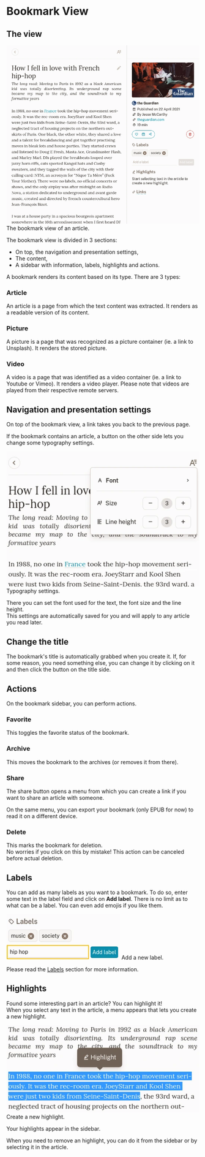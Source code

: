 # Bookmark View

## The view

![The bookmark view](./img/bookmark-view.webp)
The bookmark view of an article.

The bookmark view is divided in 3 sections:

- On top, the navigation and presentation settings,
- The content,
- A sidebar with information, labels, highlights and actions.


A bookmark renders its content based on its type. There are 3 types:

### Article

An article is a page from which the text content was extracted. It renders as a readable version of its content.

### Picture

A picture is a page that was recognized as a picture container (ie. a link to Unsplash). It renders the stored picture.

### Video

A video is a page that was identified as a video container (ie. a link to Youtube or Vimeo). It renders a video player. Please note that videos are played from their respective remote servers.


## Navigation and presentation settings

On top of the bookmark view, a link takes you back to the previous page.

If the bookmark contains an article, a button on the other side lets you change some typography settings.

![Bookmark typography settings](./img/bookmark-typography.webp)
Typography settings.

There you can set the font used for the text, the font size and the line height.\
This settings are automatically saved for you and will apply to any article you read later.


## Change the title

The bookmark's title is automatically grabbed when you create it. If, for some reason, you need something else, you can change it by clicking on it and then click the button on the title side.


## Actions

On the bookmark sidebar, you can perform actions.

### Favorite

This toggles the favorite status of the bookmark.

### Archive

This moves the bookmark to the archives (or removes it from there).

### Share

The share button opens a menu from which you can create a link if you want to share an article with someone.

On the same menu, you can export your bookmark (only EPUB for now) to read it on a different device.


### Delete

This marks the bookmark for deletion.\
No worries if you click on this by mistake! This action can be canceled before actual deletion.


## Labels

You can add as many labels as you want to a bookmark. To do so, enter some text in the label field and click on **Add label**. There is no limit as to what can be a label. You can even add emojis if you like them.

![Bookmark labels form](./img/bookmark-labels.webp)
Add a new label.

Please read the [Labels](./labels.md) section for more information.

## Highlights

Found some interesting part in an article? You can highlight it!\
When you select any text in the article, a menu appears that lets you create a new highlight.

![Bookmark highlight creation](./img/bookmark-highlight.webp)
Create a new highlight.

Your highlights appear in the sidebar.

When you need to remove an highlight, you can do it from the sidebar or by selecting it in the article.
